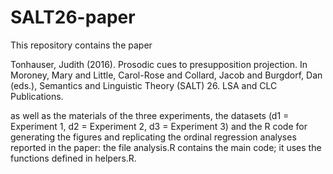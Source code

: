 # SALT26-paper
This repository contains the paper

Tonhauser, Judith (2016). Prosodic cues to presupposition projection. In Moroney, Mary and Little, Carol-Rose and Collard, Jacob and Burgdorf, Dan (eds.), Semantics and Linguistic Theory (SALT) 26. LSA and CLC Publications.

as well as the materials of the three experiments, the datasets (d1 = Experiment 1, d2 = Experiment 2, d3 = Experiment 3) and the R code for generating the figures and replicating the ordinal regression analyses reported in the paper: the file analysis.R contains the main code; it uses the functions defined in helpers.R.
